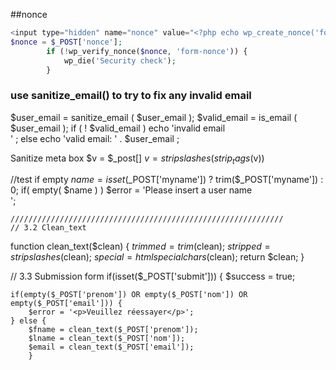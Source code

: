 

##nonce 
```php
<input type="hidden" name="nonce" value="<?php echo wp_create_nonce('form-nonce') ?>" />     
$nonce = $_POST['nonce'];
        if (!wp_verify_nonce($nonce, 'form-nonce')) {
            wp_die('Security check');
        }
```

### use sanitize_email() to try to fix any invalid email 
$user_email = sanitize_email ( $user_email ); 
$valid_email = is_email ( $user_email ); 
if ( ! $valid_email ) echo 'invalid email<br />' ;
 else 
echo 'valid email: ' . $user_email ;

Sanitize meta box 
$v = $_post[] 
$v = stripslashes(strip_tags($v)) 

//test if empty
    $name =  isset($_POST['myname']) ? trim($_POST['myname']) : 0;
    if( empty( $name ) ) $error = 'Please insert a user name<br>';
    
    
    
    /////////////////////////////////////////////////////////////
    // 3.2 Clean_text
function clean_text($clean) {
    $trimmed = trim($clean);
    $stripped = stripslashes($clean);
    $special = htmlspecialchars($clean);
    return $clean;
}
    
// 3.3 Submission form
if(isset($_POST['submit'])) {
    $success = true;

    if(empty($_POST['prenom']) OR empty($_POST['nom']) OR empty($_POST['email'])) {
        $error = '<p>Veuillez réessayer</p>';
    } else {
        $fname = clean_text($_POST['prenom']);
        $lname = clean_text($_POST['nom']);
        $email = clean_text($_POST['email']);
        }
 
